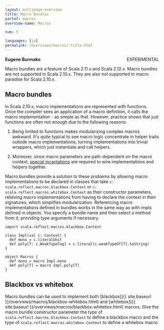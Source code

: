 ```yaml
---
layout: multipage-overview
title: Macro Bundles
partof: macros
overview-name: Macros

num: 5

languages: [ja]
permalink: /overviews/macros/:title.html
---
```

<span class="tag" style="float: right;">EXPERIMENTAL</span>

**Eugene Burmako**

Macro bundles are a feature of Scala 2.11.x and Scala 2.12.x. Macro bundles are not supported in Scala 2.10.x. They are also not supported in macro paradise for Scala 2.10.x.

## Macro bundles

In Scala 2.10.x, macro implementations are represented with functions. Once the compiler sees an application of a macro definition,
it calls the macro implementation - as simple as that. However, practice shows that just functions are often not enough due to the
following reasons:

1. Being limited to functions makes modularizing complex macros awkward. It's quite typical to see macro logic concentrate in helper
traits outside macro implementations, turning implementations into trivial wrappers, which just instantiate and call helpers.

2. Moreover, since macro parameters are path-dependent on the macro context, [special incantations](overview.html#writing-bigger-macros) are required to wire implementations and helpers together.

Macro bundles provide a solution to these problems by allowing macro implementations to be declared in classes that take
`c: scala.reflect.macros.blackbox.Context` or `c: scala.reflect.macros.whitebox.Context` as their constructor parameters, relieving macro implementations from having
to declare the context in their signatures, which simplifies modularization. Referencing macro implementations defined in bundles
works in the same way as with impls defined in objects. You specify a bundle name and then select a method from it,
providing type arguments if necessary.

    import scala.reflect.macros.blackbox.Context

    class Impl(val c: Context) {
      def mono = c.literalUnit
      def poly[T: c.WeakTypeTag] = c.literal(c.weakTypeOf[T].toString)
    }

    object Macros {
      def mono = macro Impl.mono
      def poly[T] = macro Impl.poly[T]
    }

## Blackbox vs whitebox

Macro bundles can be used to implement both [blackbox]({{ site.baseurl }}/overviews/macros/blackbox-whitebox.html) and [whitebox]({{ site.baseurl }}/overviews/macros/blackbox-whitebox.html) macros. Give the macro bundle constructor parameter the type of `scala.reflect.macros.blackbox.Context` to define a blackbox macro and  the type of `scala.reflect.macros.whitebox.Context` to define a whitebox macro.
